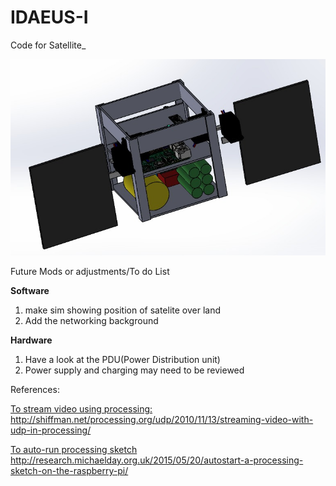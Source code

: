 # IDAEUS-I
Code for Satellite_


![](https://github.com/noxiddd/IDAEUS-I/blob/master/images/sat.jpeg)

Future Mods or adjustments/To do List

<b>Software</b>

1. make sim showing position of satelite over land 
2. Add the networking background

<b>Hardware</b>

1. Have a look at the PDU(Power Distribution unit)
2. Power supply and charging may need to be reviewed



References:

<u>To stream video using processing:</u>
http://shiffman.net/processing.org/udp/2010/11/13/streaming-video-with-udp-in-processing/


<u>To auto-run processing sketch</u>
http://research.michaelday.org.uk/2015/05/20/autostart-a-processing-sketch-on-the-raspberry-pi/
